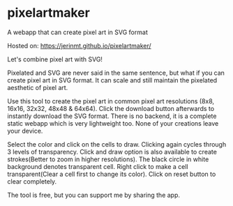 # pixelartmaker
A webapp that can create pixel art in SVG format

Hosted on: https://jerinmt.github.io/pixelartmaker/

Let's combine pixel art with SVG!

Pixelated and SVG are never said in the same sentence, but what if you can create pixel art in SVG format. It can scale and still maintain the pixelated aesthetic of pixel art.

Use this tool to create the pixel art in common pixel art resolutions (8x8, 16x16, 32x32, 48x48 & 64x64). Click the download button afterwards to instantly download the SVG format. There is no backend, it is a complete static webapp which is very lightweight too. None of your creations leave your device.

Select the color and click on the cells to draw. Clicking again cycles through 3 levels of transparency. Click and draw option is also available to create strokes(Better to zoom in higher resolutions). The black circle in white background denotes transparent cell. Right click to make a cell transparent(Clear a cell first to change its color). Click on reset button to clear completely.

The tool is free, but you can support me by sharing the app.
